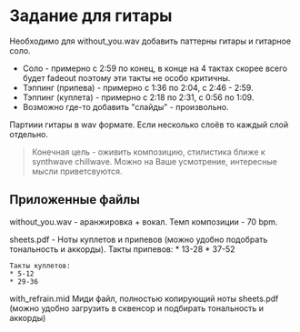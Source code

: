 # Задание для гитары

Необходимо для without_you.wav добавить паттерны гитары и гитарное соло.
* Соло - примерно с 2:59 по конец, в конце на 4 тактах скорее всего будет fadeout поэтому эти такты не особо критичны.
* Тэппинг (припева) - примерно с 1:36 по 2:04, с 2:46 - 2:59.
* Тэппинг (куплета) - примерно с 2:18 по 2:31, с 0:56 по 1:09.
* Возможно где-то добавить "слайды" - произвольно.

Партиии гитары в wav формате. Если несколько слоёв то каждый слой отдельно.


> Конечная цель - оживить композицию, стилистика ближе к synthwave chillwave.
> Можно на Ваше усмотрение, интересные мысли приветсвуются.



## Приложенные файлы
without_you.wav - аранжировка + вокал. Темп композиции - 70 bpm.

sheets.pdf - Ноты куплетов и припевов (можно удобно подобрать тональность и аккорды).
    Такты припевов:
    * 13-28
    * 37-52

    Такты куплетов:
    * 5-12
    * 29-36

with_refrain.mid Миди файл, полностью копирующий ноты sheets.pdf (можно удобно загрузить в сквенсор и подбирать тональность и аккорды)